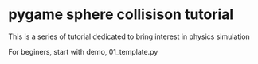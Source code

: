 # pygame sphere collisison tutorial

This is a series of tutorial dedicated to bring interest in physics simulation

For beginers, start with demo, 01_template.py
